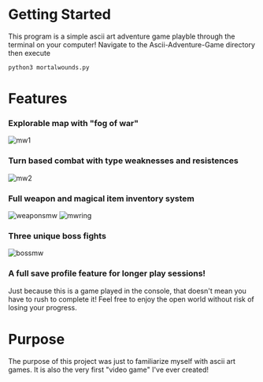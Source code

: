 # Getting Started

This program is a simple ascii art adventure game playble through the terminal on your computer!
Navigate to the Ascii-Adventure-Game directory then execute
```
python3 mortalwounds.py
```


# Features
### Explorable map with "fog of war"
![mw1](https://user-images.githubusercontent.com/102607803/189463376-2de22903-e654-4644-85b8-e28ed7ae2e91.png)

### Turn based combat with type weaknesses and resistences
![mw2](https://user-images.githubusercontent.com/102607803/189463391-43626f92-f872-46d7-a547-68b523db02a7.png)

### Full weapon and magical item inventory system
![weaponsmw](https://user-images.githubusercontent.com/102607803/189463485-56f22928-6633-4b8d-a981-815a2604dccb.png)
![mwring](https://user-images.githubusercontent.com/102607803/189463487-24a31c6b-2c6f-4885-9d2b-0067c78ae263.png)

### Three unique boss fights
![bossmw](https://user-images.githubusercontent.com/102607803/189463501-b8ce63b3-6f0a-42c9-a806-e3575fd34ac8.png)

### A full save profile feature for longer play sessions!
Just because this is a game played in the console, that doesn't mean you have to rush to complete it!
Feel free to enjoy the open world without risk of losing your progress.



# Purpose

The purpose of this project was just to familiarize myself with ascii art games. It is also the very first "video game" I've ever created!

